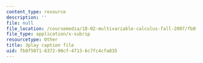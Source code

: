 ```yaml
---
content_type: resource
description: ''
file: null
file_location: /coursemedia/18-02-multivariable-calculus-fall-2007/fb8f5071837290cf47136c7fc4cfa835_9FLItlbBUPY.srt
file_type: application/x-subrip
resourcetype: Other
title: 3play caption file
uid: fb8f5071-8372-90cf-4713-6c7fc4cfa835
---
```

